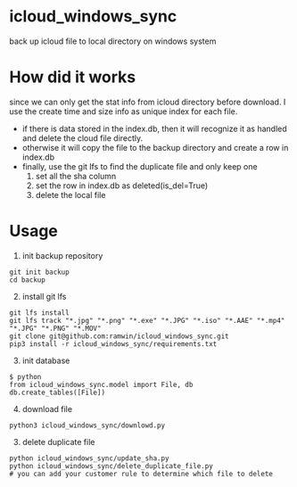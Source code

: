 # icloud_windows_sync

back up icloud file to local directory on windows system

# How did it works
since we can only get the stat info from icloud directory before download. I use the create time and size info as unique index for each file.  
* if there is data stored in the index.db, then it will recognize it as handled and delete the cloud file directly.
* otherwise it will copy the file to the backup directory and create a row in index.db
* finally, use the git lfs to find the duplicate file and only keep one 
    1. set all the sha column
    2. set the row in index.db as deleted(is_del=True)
    3. delete the local file


# Usage

1. init backup repository

```
git init backup
cd backup
```


2. install git lfs

```
git lfs install
git lfs track "*.jpg" "*.png" "*.exe" "*.JPG" "*.iso" "*.AAE" "*.mp4" "*.JPG" "*.PNG" "*.MOV"
git clone git@github.com:ramwin/icloud_windows_sync.git
pip3 install -r icloud_windows_sync/requirements.txt
```


3. init database


```
$ python
from icloud_windows_sync.model import File, db
db.create_tables([File])
```

4. download file


```
python3 icloud_windows_sync/downlowd.py
```


3. delete duplicate file


```
python icloud_windows_sync/update_sha.py
python icloud_windows_sync/delete_duplicate_file.py
# you can add your customer rule to determine which file to delete
```

